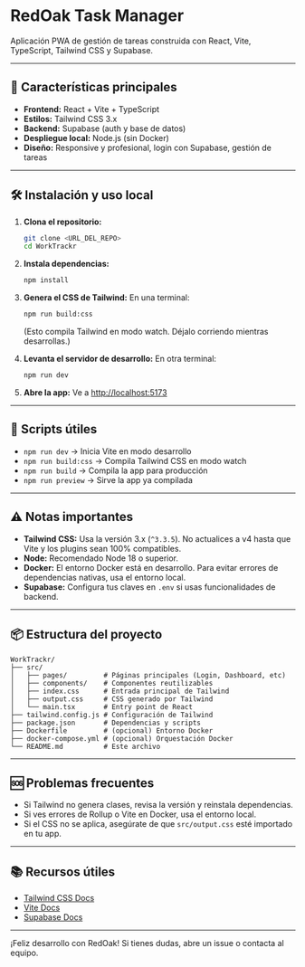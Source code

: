 # RedOak Task Manager

Aplicación PWA de gestión de tareas construida con React, Vite, TypeScript, Tailwind CSS y Supabase.

---

## 🚀 Características principales
- **Frontend:** React + Vite + TypeScript
- **Estilos:** Tailwind CSS 3.x
- **Backend:** Supabase (auth y base de datos)
- **Despliegue local:** Node.js (sin Docker)
- **Diseño:** Responsive y profesional, login con Supabase, gestión de tareas

---

## 🛠️ Instalación y uso local

1. **Clona el repositorio:**
   ```bash
   git clone <URL_DEL_REPO>
   cd WorkTrackr
   ```

2. **Instala dependencias:**
   ```bash
   npm install
   ```

3. **Genera el CSS de Tailwind:**
   En una terminal:
   ```bash
   npm run build:css
   ```
   (Esto compila Tailwind en modo watch. Déjalo corriendo mientras desarrollas.)

4. **Levanta el servidor de desarrollo:**
   En otra terminal:
   ```bash
   npm run dev
   ```

5. **Abre la app:**
   Ve a [http://localhost:5173](http://localhost:5173)

---

## 📝 Scripts útiles
- `npm run dev`        → Inicia Vite en modo desarrollo
- `npm run build:css`  → Compila Tailwind CSS en modo watch
- `npm run build`      → Compila la app para producción
- `npm run preview`    → Sirve la app ya compilada

---

## ⚠️ Notas importantes
- **Tailwind CSS:** Usa la versión 3.x (`^3.3.5`). No actualices a v4 hasta que Vite y los plugins sean 100% compatibles.
- **Node:** Recomendado Node 18 o superior.
- **Docker:** El entorno Docker está en desarrollo. Para evitar errores de dependencias nativas, usa el entorno local.
- **Supabase:** Configura tus claves en `.env` si usas funcionalidades de backend.

---

## 📦 Estructura del proyecto
```
WorkTrackr/
├── src/
│   ├── pages/         # Páginas principales (Login, Dashboard, etc)
│   ├── components/    # Componentes reutilizables
│   ├── index.css      # Entrada principal de Tailwind
│   ├── output.css     # CSS generado por Tailwind
│   └── main.tsx       # Entry point de React
├── tailwind.config.js # Configuración de Tailwind
├── package.json       # Dependencias y scripts
├── Dockerfile         # (opcional) Entorno Docker
├── docker-compose.yml # (opcional) Orquestación Docker
└── README.md          # Este archivo
```

---

## 🆘 Problemas frecuentes
- Si Tailwind no genera clases, revisa la versión y reinstala dependencias.
- Si ves errores de Rollup o Vite en Docker, usa el entorno local.
- Si el CSS no se aplica, asegúrate de que `src/output.css` esté importado en tu app.

---

## 📚 Recursos útiles
- [Tailwind CSS Docs](https://tailwindcss.com/docs/installation)
- [Vite Docs](https://vitejs.dev/)
- [Supabase Docs](https://supabase.com/docs)

---

¡Feliz desarrollo con RedOak! Si tienes dudas, abre un issue o contacta al equipo.

